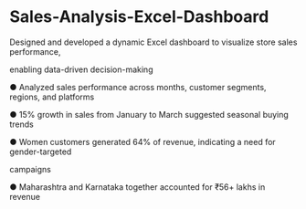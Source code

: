 # Sales-Analysis-Excel-Dashboard
Designed and developed a dynamic Excel dashboard to visualize store sales performance, 

enabling data-driven decision-making

● Analyzed sales performance across months, customer segments, regions, and platforms

● 15% growth in sales from January to March suggested seasonal buying trends

● Women customers generated 64% of revenue, indicating a need for gender-targeted 

campaigns

● Maharashtra and Karnataka together accounted for ₹56+ lakhs in revenue
